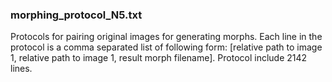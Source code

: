 ### morphing_protocol_N5.txt

Protocols for pairing original images for generating morphs.
Each line in the protocol is a comma separated list of following form:
[relative path to image 1, relative path to image 1, result morph filename].
Protoсol include 2142 lines.

